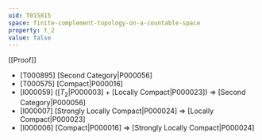 ```yaml
---
uid: T015815
space: finite-complement-topology-on-a-countable-space
property: t_2
value: false
---
```

[[Proof]]

* [T000895] [Second Category|P000056]
* [T000575] [Compact|P000016]
* [I000059] ([$T_2$|P000003] + [Locally Compact|P000023]) => [Second Category|P000056]
* [I000007] [Strongly Locally Compact|P000024] => [Locally Compact|P000023]
* [I000006] [Compact|P000016] => [Strongly Locally Compact|P000024]

